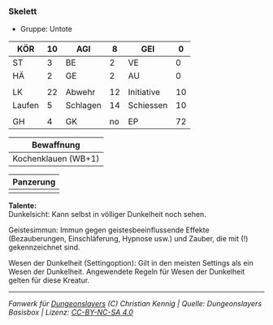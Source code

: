 ### Skelett  
- Gruppe: Untote  

| KÖR | 10 | AGI | 8 | GEI | 0 |
| --- | --- | --- | --- | --- | --- |
| ST | 3 | BE | 2 | VE | 0 |
| HÄ | 2 | GE | 2 | AU | 0 |
|  |  |  |  |  |  |
| LK | 22 | Abwehr | 12 | Initiative | 10 |
| Laufen | 5 | Schlagen | 14 | Schiessen | 10 |
|  |  |  |  |  |  |
| GH | 4 | GK | no | EP | 72 |


| Bewaffnung |
| --- |
| Kochenklauen (WB+1) |


| Panzerung |
| --- |
|  |


**Talente:**  
Dunkelsicht: Kann selbst in völliger Dunkelheit noch sehen.

Geistesimmun: Immun gegen geistesbeeinflussende Effekte (Bezauberungen, Einschläferung, Hypnose usw.) und Zauber, die mit (!) gekennzeichnet sind.

Wesen der Dunkelheit (Settingoption): Gilt in den meisten Settings als ein Wesen der Dunkelheit. Angewendete Regeln für Wesen der Dunkelheit gelten für diese Kreatur.





___
*Fanwerk für [Dungeonslayers](https://www.dungeonslayers.net/) (C) Christian Kennig | Quelle: Dungeonslayers Basisbox | Lizenz: [CC-BY-NC-SA 4.0](https://creativecommons.org/licenses/by-nc-sa/4.0/deed.de)*
